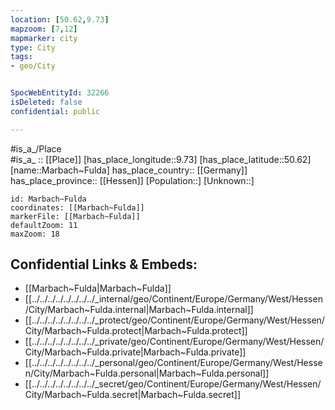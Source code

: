 ```yaml
---
location: [50.62,9.73] 
mapzoom: [7,12] 
mapmarker: city 
type: City
tags:
- geo/City


SpocWebEntityId: 32266
isDeleted: false
confidential: public

---
```

#is_a_/Place  
#is_a_ :: [[Place]] 
[has_place_longitude::9.73] 
[has_place_latitude::50.62] 
[name::Marbach~Fulda] 
has_place_country:: [[Germany]]  
has_place_province:: [[Hessen]] 
[Population::] 
[Unknown::] 


```leaflet
id: Marbach~Fulda
coordinates: [[Marbach~Fulda]] 
markerFile: [[Marbach~Fulda]] 
defaultZoom: 11 
maxZoom: 18
```


## Confidential Links & Embeds: 
- [[Marbach~Fulda|Marbach~Fulda]]  
- [[../../../../../../../../_internal/geo/Continent/Europe/Germany/West/Hessen/City/Marbach~Fulda.internal|Marbach~Fulda.internal]] 
- [[../../../../../../../../_protect/geo/Continent/Europe/Germany/West/Hessen/City/Marbach~Fulda.protect|Marbach~Fulda.protect]] 
- [[../../../../../../../../_private/geo/Continent/Europe/Germany/West/Hessen/City/Marbach~Fulda.private|Marbach~Fulda.private]] 
- [[../../../../../../../../_personal/geo/Continent/Europe/Germany/West/Hessen/City/Marbach~Fulda.personal|Marbach~Fulda.personal]] 
- [[../../../../../../../../_secret/geo/Continent/Europe/Germany/West/Hessen/City/Marbach~Fulda.secret|Marbach~Fulda.secret]] 

